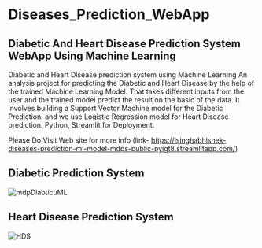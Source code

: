 # Diseases_Prediction_WebApp
## Diabetic And Heart Disease Prediction System WebApp Using Machine Learning 
Diabetic and Heart Disease prediction system using Machine Learning 
An analysis project for predicting the Diabetic and Heart Disease by the help of the trained Machine Learning Model. That 
takes different inputs from the user and the trained model predict the result on the basic of the data. It involves building a 
Support Vector Machine model for the Diabetic Prediction, and we use Logistic Regression model for Heart Disease 
prediction. Python, Streamlit for Deployment.

Please Do Visit Web site for more info (link- https://isinghabhishek-diseases-prediction-ml-model-mdps-public-pyigt8.streamlitapp.com/)

## Diabetic Prediction System

![mdpDiabticuML](https://user-images.githubusercontent.com/91690267/190630547-59c8d763-09ee-4275-822e-d98c66e21a8a.jpg)

## Heart Disease Prediction System 

![HDS](https://user-images.githubusercontent.com/91690267/195996196-6123204a-b4da-4ef2-a099-8e5b3a9de280.jpg)


